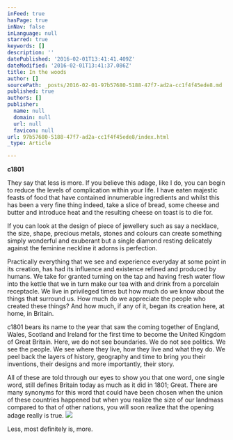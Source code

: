 ```yaml
---
inFeed: true
hasPage: true
inNav: false
inLanguage: null
starred: true
keywords: []
description: ''
datePublished: '2016-02-01T13:41:41.409Z'
dateModified: '2016-02-01T13:41:37.086Z'
title: In the woods
author: []
sourcePath: _posts/2016-02-01-97b57680-5188-47f7-ad2a-cc1f4f45ede8.md
published: true
authors: []
publisher:
  name: null
  domain: null
  url: null
  favicon: null
url: 97b57680-5188-47f7-ad2a-cc1f4f45ede8/index.html
_type: Article

---
```

**c1801**

They say that less is more. If you believe this adage, like I do, you can begin to reduce the levels of complication within your life. I have eaten majestic feasts of food that have contained innumerable ingredients and whilst this has been a very fine thing indeed, take a slice of bread, some cheese and butter and introduce heat and the resulting cheese on toast is to die for.

If you can look at the design of piece of jewellery such as say a necklace, the size, shape, precious metals, stones and colours can create something simply wonderful and exuberant but a single diamond resting delicately against the feminine neckline it adorns is perfection.

Practically everything that we see and experience everyday at some point in its creation, has had its influence and existence refined and produced by humans. We take for granted turning on the tap and having fresh water flow into the kettle that we in turn make our tea with and drink from a porcelain receptacle. We live in privileged times but how much do we know about the things that surround us. How much do we appreciate the people who created these things? And how much, if any of it, began its creation here, at home, in Britain.

c1801 bears its name to the year that saw the coming together of England, Wales, Scotland and Ireland for the first time to become the United Kingdom of Great Britain. Here, we do not see boundaries. We do not see politics. We see the people. We see where they live, how they live and what they do. We peel back the layers of history, geography and time to bring you their inventions, their designs and more importantly, their story.

All of these are told through our eyes to show you that one word, one single word, still defines Britain today as much as it did in 1801; Great. There are many synonyms for this word that could have been chosen when the union of these countries happened but when you realize the size of our landmass compared to that of other nations, you will soon realize that the opening adage really is true.
![](https://the-grid-user-content.s3-us-west-2.amazonaws.com/2e8753b3-3fad-4cd5-9566-7c38dbfd610f.jpg)

Less, most definitely is, more.